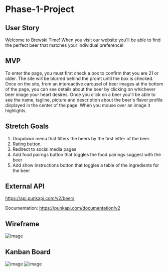 # Phase-1-Project

## User Story
Welcome to Brewski Time! When you visit our website you'll be able to find the perfect beer that matches your individual preference!

## MVP
To enter the page, you must first check a box to confirm that you are 21 or older. The site will be blurred behind the promt until the box is checked. Once on the site, from an intereactive carousel of beer images at the bottom of the page, you can see details about the beer by clicking on whichever beer image your heart desires. Once you click on a beer you'll be able to see the name, tagline, picture and description about the beer's flavor profile displayed in the center of the page. When you mouse over an image it highlights.

## Stretch Goals
1. Dropdown menu that filters the beers by the first letter of the beer.
2. Rating button. 
3. Redirect to social media pages
4. Add food pairngs button that toggles the food pairings suggest with the beer
5. Add show instructions button that toggles a table of the ingredients for the beer

## External API
https://api.punkapi.com/v2/beers

Documentation: https://punkapi.com/documentation/v2

## Wireframe
![image](https://github.com/Kmlove/Phase-1-Project/assets/106281281/61fd9a30-4eb4-44d7-8b31-a8c14d4ea01a)


## Kanban Board
![image](https://github.com/Kmlove/Phase-1-Project/assets/106281281/7645eb12-bd1f-4053-9f57-4705455c4a45)
![image](https://github.com/Kmlove/Phase-1-Project/assets/106281281/0aa4ce82-da04-4262-8c3e-371be291fdb8)


